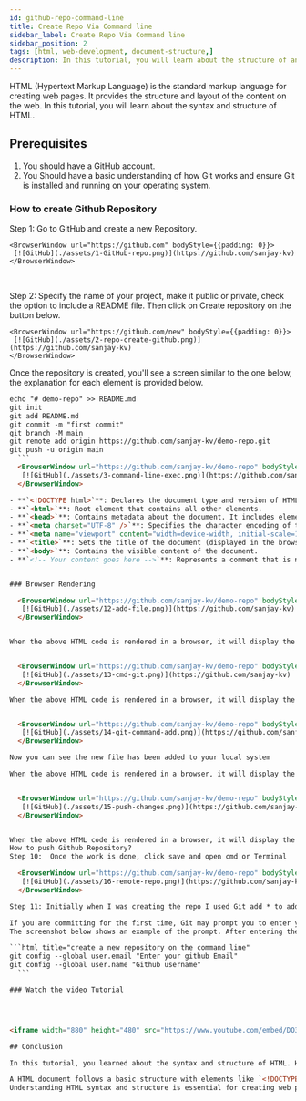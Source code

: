 ```yaml
---
id: github-repo-command-line
title: Create Repo Via Command line 
sidebar_label: Create Repo Via Command line 
sidebar_position: 2
tags: [html, web-development, document-structure,]
description: In this tutorial, you will learn about the structure of an HTML document and how to create a basic HTML document.
---
```


HTML (Hypertext Markup Language) is the standard markup language for creating web pages. It provides the structure and layout of the content on the web. In this tutorial, you will learn about the syntax and structure of HTML.

## Prerequisites

1. You should have a GitHub account.
2. You Should have a basic understanding of how Git works and ensure Git is installed and running on your operating system.



### How to create Github Repository

Step 1: Go to GitHub and create a new Repository.

    <BrowserWindow url="https://github.com" bodyStyle={{padding: 0}}>    
     [![GitHub](./assets/1-GitHub-repo.png)](https://github.com/sanjay-kv)
    </BrowserWindow>
<br />

Step 2: Specify the name of your project, make it public or private, check the option to include a README file. Then click on Create repository on the button below.


    <BrowserWindow url="https://github.com/new" bodyStyle={{padding: 0}}>    
     [![GitHub](./assets/2-repo-create-github.png)](https://github.com/sanjay-kv)
    </BrowserWindow>
Once the repository is created, you'll see a screen similar to the one below, the explanation for each element is provided below. 
 
  ```html title="create a new repository on the command line"
echo "# demo-repo" >> README.md
git init
git add README.md
git commit -m "first commit"
git branch -M main
git remote add origin https://github.com/sanjay-kv/demo-repo.git
git push -u origin main
    ```
    <BrowserWindow url="https://github.com/sanjay-kv/demo-repo" bodyStyle={{padding: 0}}>    
     [![GitHub](./assets/3-command-line-exec.png)](https://github.com/sanjay-kv)
    </BrowserWindow>

- **`<!DOCTYPE html>`**: Declares the document type and version of HTML.
- **`<html>`**: Root element that contains all other elements.
- **`<head>`**: Contains metadata about the document. It includes elements like `<meta>` and `<title>`.
- **`<meta charset="UTF-8" />`**: Specifies the character encoding of the document.
- **`<meta name="viewport" content="width=device-width, initial-scale=1.0" />`**: Sets the viewport properties for responsive design.
- **`<title>`**: Sets the title of the document (displayed in the browser tab).
- **`<body>`**: Contains the visible content of the document.
- **`<!-- Your content goes here -->`**: Represents a comment that is not displayed in the browser.


### Browser Rendering

    <BrowserWindow url="https://github.com/sanjay-kv/demo-repo" bodyStyle={{padding: 0}}>    
     [![GitHub](./assets/12-add-file.png)](https://github.com/sanjay-kv)
    </BrowserWindow>


When the above HTML code is rendered in a browser, it will display the following content:


    <BrowserWindow url="https://github.com/sanjay-kv/demo-repo" bodyStyle={{padding: 0}}>    
     [![GitHub](./assets/13-cmd-git.png)](https://github.com/sanjay-kv)
    </BrowserWindow>

When the above HTML code is rendered in a browser, it will display the following content:


    <BrowserWindow url="https://github.com/sanjay-kv/demo-repo" bodyStyle={{padding: 0}}>    
     [![GitHub](./assets/14-git-command-add.png)](https://github.com/sanjay-kv)
    </BrowserWindow>

Now you can see the new file has been added to your local system

When the above HTML code is rendered in a browser, it will display the following content:


    <BrowserWindow url="https://github.com/sanjay-kv/demo-repo" bodyStyle={{padding: 0}}>    
     [![GitHub](./assets/15-push-changes.png)](https://github.com/sanjay-kv)
    </BrowserWindow>


When the above HTML code is rendered in a browser, it will display the following content:
How to push Github Repository?
Step 10:  Once the work is done, click save and open cmd or Terminal

    <BrowserWindow url="https://github.com/sanjay-kv/demo-repo" bodyStyle={{padding: 0}}>    
     [![GitHub](./assets/16-remote-repo.png)](https://github.com/sanjay-kv)
    </BrowserWindow>

Step 11: Initially when I was creating the repo I used Git add * to add all files in one go.

If you are committing for the first time, Git may prompt you to enter your GitHub email id and username to proceed. 
The screenshot below shows an example of the prompt. After entering these details, when you run the git push command, a browser window may open asking you to sign in to GitHub.

  ```html title="create a new repository on the command line"
git config --global user.email "Enter your github Email"
git config --global user.name "Github username"
    ```

### Watch the video Tutorial




<iframe width="880" height="480" src="https://www.youtube.com/embed/DO38CZcw5pg?list=PLrLTYhoDFx-kiuFiGQqVpYYZ56pIhUW63" title="Github create repo using command line" frameborder="0" allow="accelerometer; autoplay; clipboard-write; encrypted-media; gyroscope; picture-in-picture; web-share" referrerpolicy="strict-origin-when-cross-origin" allowfullscreen></iframe>

## Conclusion

In this tutorial, you learned about the syntax and structure of HTML. HTML syntax consists of elements, tags, and attributes that define the structure and content of a web page.

A HTML document follows a basic structure with elements like `<!DOCTYPE html>`, `<html>`, `<head>`, `<title>`, `<meta>`, and `<body>`.
 Understanding HTML syntax and structure is essential for creating web pages and applications.